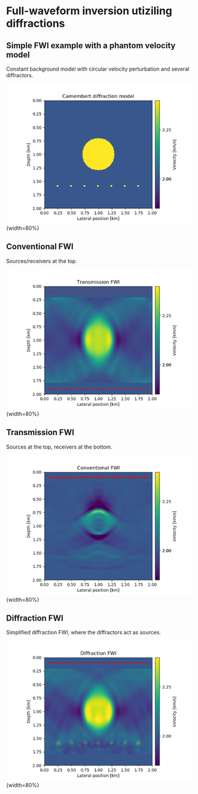 # Full-waveform inversion utiziling diffractions

## Simple FWI example with a phantom velocity model

Constant background model with circular velocity perturbation and several diffractors.

![](results/camembert1.png){width=80%} 

## Conventional FWI

Sources/receivers at the top.

![](results/camembert2.png){width=80%} 

## Transmission FWI

Sources at the top, receivers at the bottom.

![](results/camembert4.png){width=80%} 


## Diffraction FWI

Simplified diffraction FWI, where the diffractors act as sources.

![](results/camembert3.png){width=80%} 

